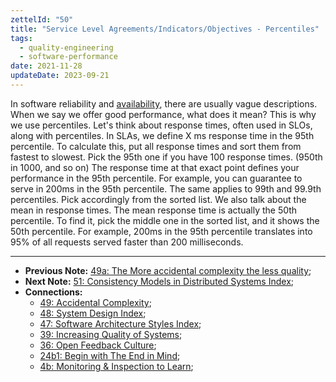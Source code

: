 ```yaml
---
zettelId: "50"
title: "Service Level Agreements/Indicators/Objectives - Percentiles"
tags:
  - quality-engineering
  - software-performance
date: 2021-11-28
updateDate: 2023-09-21
---
```


In software reliability and [availability](/notes/48c/), there are usually vague descriptions. When we say we offer good performance, what does it mean? This is why we use percentiles. Let's think about response times, often used in SLOs, along with percentiles. In SLAs, we define X ms response time in the 95th percentile. To calculate this, put all response times and sort them from fastest to slowest. Pick the 95th one if you have 100 response times. (950th in 1000, and so on) The response time at that exact point defines your performance in the 95th percentile. For example, you can guarantee to serve in 200ms in the 95th percentile. The same applies to 99th and 99.9th percentiles. Pick accordingly from the sorted list.
We also talk about the mean in response times. The mean response time is actually the 50th percentile. To find it, pick the middle one in the sorted list, and it shows the 50th percentile. For example, 200ms in the 95th percentile translates into 95% of all requests served faster than 200 milliseconds.

---

- **Previous Note:** [49a: The More accidental complexity the less quality](/notes/49a/);
- **Next Note:** [51: Consistency Models in Distributed Systems Index](/notes/51/);
- **Connections:**
  - [49: Accidental Complexity](/notes/49/);
  - [48: System Design Index](/notes/48/);
  - [47: Software Architecture Styles Index](/notes/47/);
  - [39: Increasing Quality of Systems](/notes/39/);
  - [36: Open Feedback Culture](/notes/36/);
  - [24b1: Begin with The End in Mind](/notes/24b1/);
  - [4b: Monitoring & Inspection to Learn](/notes/4b/);

